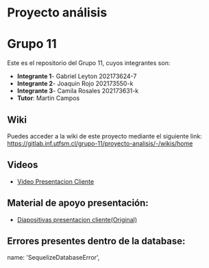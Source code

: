 # Proyecto análisis

# Grupo 11
Este es el repositorio del Grupo 11, cuyos integrantes son:
* **Integrante 1**- Gabriel Leyton 202173624-7
* **Integrante 2**- Joaquin Rojo   202173550-k
* **Integrante 3**- Camila Rosales 202173631-k 
* **Tutor**: Martin Campos

## Wiki

Puedes acceder a la wiki de este proyecto mediante el siguiente link: https://gitlab.inf.utfsm.cl/grupo-11/proyecto-analisis/-/wikis/home

## Videos
* [Video Presentacion Cliente](https://drive.google.com/file/d/1qjFfKDmYmbGe2MRnFKsXgW1qsMdWI0rJ/view?usp=drive_link)

## Material de apoyo presentación:
* [Diapositivas presentacion cliente(Original)](https://docs.google.com/presentation/d/1cDPqzwzyW2dZeLXzm8rNzM5JfC-VozjF/edit?usp=drive_link&ouid=108713243959893085234&rtpof=true&sd=true)

## Errores presentes dentro de la database:
 name: 'SequelizeDatabaseError',
